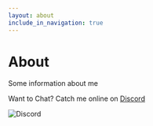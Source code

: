 ```yaml
---
layout: about
include_in_navigation: true
---
```


# About

Some information about me

Want to Chat? Catch me online on [Discord](https://discord.gg/RAjAnjx)

![Discord](https://img.shields.io/discord/474874280786657291.svg)
